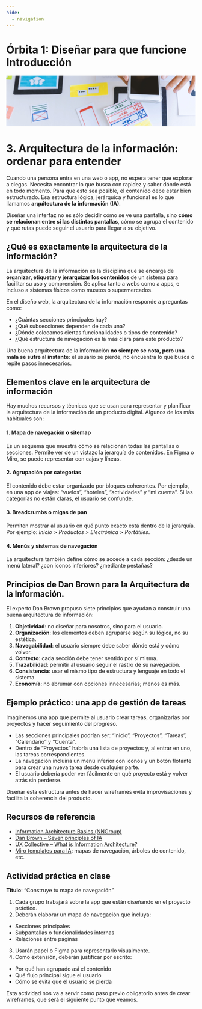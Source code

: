 ```yaml
---
hide:
  - navigation
---
```

# **Órbita 1: Diseñar para que funcione** **Introducción**

![](assets/referencias.jpg)

# **3\. Arquitectura de la información: ordenar para entender**
Cuando una persona entra en una web o app, no espera tener que explorar a ciegas. Necesita encontrar lo que busca con rapidez y saber dónde está en todo momento. Para que esto sea posible, el contenido debe estar bien estructurado. Esa estructura lógica, jerárquica y funcional es lo que llamamos **arquitectura de la información (IA)**.

Diseñar una interfaz no es sólo decidir cómo se ve una pantalla, sino **cómo se relacionan entre sí las distintas pantallas**, cómo se agrupa el contenido y qué rutas puede seguir el usuario para llegar a su objetivo.

## **¿Qué es exactamente la arquitectura de la información?**

La arquitectura de la información es la disciplina que se encarga de **organizar, etiquetar y jerarquizar los contenidos** de un sistema para facilitar su uso y comprensión. Se aplica tanto a webs como a apps, e incluso a sistemas físicos como museos o supermercados.

En el diseño web, la arquitectura de la información responde a preguntas como:

* ¿Cuántas secciones principales hay?
* ¿Qué subsecciones dependen de cada una?
* ¿Dónde colocamos ciertas funcionalidades o tipos de contenido?
* ¿Qué estructura de navegación es la más clara para este producto?

Una buena arquitectura de la información **no siempre se nota, pero una mala se sufre al instante**: el usuario se pierde, no encuentra lo que busca o repite pasos innecesarios.

## **Elementos clave en la arquitectura de información**

Hay muchos recursos y técnicas que se usan para representar y planificar la arquitectura de la información de un producto digital. Algunos de los más habituales son:

#### **1\. Mapa de navegación o sitemap**

Es un esquema que muestra cómo se relacionan todas las pantallas o secciones. Permite ver de un vistazo la jerarquía de contenidos. En Figma o Miro, se puede representar con cajas y líneas.

#### **2\. Agrupación por categorías**

El contenido debe estar organizado por bloques coherentes. Por ejemplo, en una app de viajes: “vuelos”, “hoteles”, “actividades” y “mi cuenta”. Si las categorías no están claras, el usuario se confunde.

#### **3\. Breadcrumbs o migas de pan**

Permiten mostrar al usuario en qué punto exacto está dentro de la jerarquía. Por ejemplo: *Inicio \> Productos \> Electrónica \> Portátiles*.

#### **4\. Menús y sistemas de navegación**

La arquitectura también define cómo se accede a cada sección: ¿desde un menú lateral? ¿con iconos inferiores? ¿mediante pestañas?

## **Principios de Dan Brown para la Arquitectura de la Información.**

El experto Dan Brown propuso siete principios que ayudan a construir una buena arquitectura de información:

1. **Objetividad**: no diseñar para nosotros, sino para el usuario.
2. **Organización**: los elementos deben agruparse según su lógica, no su estética.
3. **Navegabilidad**: el usuario siempre debe saber dónde está y cómo volver.
4. **Contexto**: cada sección debe tener sentido por sí misma.
5. **Trazabilidad**: permitir al usuario seguir el rastro de su navegación.
6. **Consistencia**: usar el mismo tipo de estructura y lenguaje en todo el sistema.
7. **Economía**: no abrumar con opciones innecesarias; menos es más.

## **Ejemplo práctico: una app de gestión de tareas**

Imaginemos una app que permite al usuario crear tareas, organizarlas por proyectos y hacer seguimiento del progreso.

* Las secciones principales podrían ser: “Inicio”, “Proyectos”, “Tareas”, “Calendario” y “Cuenta”.
* Dentro de “Proyectos” habría una lista de proyectos y, al entrar en uno, las tareas correspondientes.
* La navegación incluiría un menú inferior con iconos y un botón flotante para crear una nueva tarea desde cualquier parte.
* El usuario debería poder ver fácilmente en qué proyecto está y volver atrás sin perderse.

Diseñar esta estructura antes de hacer wireframes evita improvisaciones y facilita la coherencia del producto.

## **Recursos de referencia**

* [Information Architecture Basics (NNGroup)](https://www.nngroup.com/articles/information-architecture-basics/)
* [Dan Brown – Seven principles of IA](https://boxesandarrows.com/seven-structural-principles-of-information-architecture/)
* [UX Collective – What is Information Architecture?](https://uxdesign.cc/information-architecture-basics-54f4e1b7f7d8)
* [Miro templates para IA](https://miro.com/templates/): mapas de navegación, árboles de contenido, etc.

## **Actividad práctica en clase**

**Título**: “Construye tu mapa de navegación”

1. Cada grupo trabajará sobre la app que están diseñando en el proyecto práctico.
2. Deberán elaborar un mapa de navegación que incluya:

  * Secciones principales
  * Subpantallas o funcionalidades internas
  * Relaciones entre páginas

3. Usarán papel o Figma para representarlo visualmente.
4. Como extensión, deberán justificar por escrito:

  * Por qué han agrupado así el contenido
  * Qué flujo principal sigue el usuario
  * Cómo se evita que el usuario se pierda

Esta actividad nos va a servir como paso previo obligatorio antes de crear wireframes, que será el siguiente punto que veamos.
